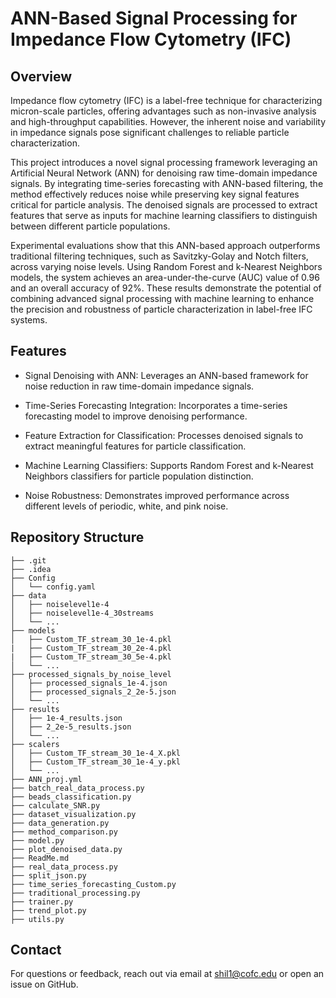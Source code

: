 # ANN-Based Signal Processing for Impedance Flow Cytometry (IFC)
## Overview
Impedance flow cytometry (IFC) is a label-free technique for characterizing micron-scale particles, offering advantages such as non-invasive analysis and high-throughput capabilities. However, the inherent noise and variability in impedance signals pose significant challenges to reliable particle characterization.

This project introduces a novel signal processing framework leveraging an Artificial Neural Network (ANN) for denoising raw time-domain impedance signals. By integrating time-series forecasting with ANN-based filtering, the method effectively reduces noise while preserving key signal features critical for particle analysis. The denoised signals are processed to extract features that serve as inputs for machine learning classifiers to distinguish between different particle populations.

Experimental evaluations show that this ANN-based approach outperforms traditional filtering techniques, such as Savitzky-Golay and Notch filters, across varying noise levels. Using Random Forest and k-Nearest Neighbors models, the system achieves an area-under-the-curve (AUC) value of 0.96 and an overall accuracy of 92%. These results demonstrate the potential of combining advanced signal processing with machine learning to enhance the precision and robustness of particle characterization in label-free IFC systems.

## Features
+ Signal Denoising with ANN: Leverages an ANN-based framework for noise reduction in raw time-domain impedance signals.

+ Time-Series Forecasting Integration: Incorporates a time-series forecasting model to improve denoising performance.

+ Feature Extraction for Classification: Processes denoised signals to extract meaningful features for particle classification.

+ Machine Learning Classifiers: Supports Random Forest and k-Nearest Neighbors classifiers for particle population distinction.

+ Noise Robustness: Demonstrates improved performance across different levels of periodic, white, and pink noise.

## Repository Structure
```
├── .git
├── .idea
├── Config
│   └── config.yaml
├── data
│   ├── noiselevel1e-4
│   ├── noiselevel1e-4_30streams
│   └── ...
├── models
│   ├── Custom_TF_stream_30_1e-4.pkl
|   ├── Custom_TF_stream_30_2e-4.pkl
|   ├── Custom_TF_stream_30_5e-4.pkl
│   └── ...
├── processed_signals_by_noise_level
│   ├── processed_signals_1e-4.json
│   ├── processed_signals_2_2e-5.json
│   └── ...
├── results
│   ├── 1e-4_results.json
│   ├── 2_2e-5_results.json
│   └── ...
├── scalers
│   ├── Custom_TF_stream_30_1e-4_X.pkl
│   ├── Custom_TF_stream_30_1e-4_y.pkl
│   └── ...
├── ANN_proj.yml
├── batch_real_data_process.py
├── beads_classification.py
├── calculate_SNR.py
├── dataset_visualization.py
├── data_generation.py
├── method_comparison.py
├── model.py
├── plot_denoised_data.py
├── ReadMe.md
├── real_data_process.py
├── split_json.py
├── time_series_forecasting_Custom.py
├── traditional_processing.py
├── trainer.py
├── trend_plot.py
├── utils.py
```
## Contact
For questions or feedback, reach out via email at shil1@cofc.edu or open an issue on GitHub.
